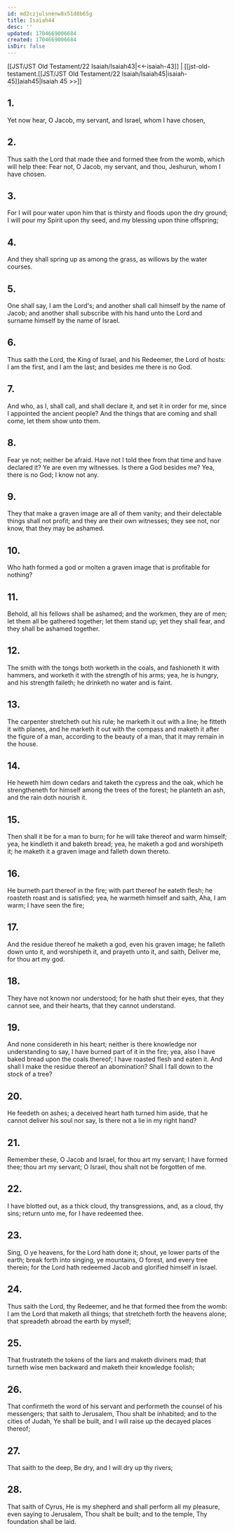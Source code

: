 ```yaml
---
id: md2czjulsnenw8x51d8b65g
title: Isaiah44
desc: ''
updated: 1704669006684
created: 1704669006684
isDir: false
---
```

[[JST/JST Old Testament/22 Isaiah/Isaiah43|<<-isaiah-43]] | [[jst-old-testament.[[JST/JST Old Testament/22 Isaiah/Isaiah45|isaiah-45]]aiah45|Isaiah 45 >>]]
## 1.
Yet now hear, O Jacob, my servant, and Israel, whom I have chosen,
## 2.
Thus saith the Lord that made thee and formed thee from the womb, which will help thee: Fear not, O Jacob, my servant, and thou, Jeshurun, whom I have chosen.
## 3.
For I will pour water upon him that is thirsty and floods upon the dry ground; I will pour my Spirit upon thy seed, and my blessing upon thine offspring;
## 4.
And they shall spring up as among the grass, as willows by the water courses.
## 5.
One shall say, I am the Lord\'s; and another shall call himself by the name of Jacob; and another shall subscribe with his hand unto the Lord and surname himself by the name of Israel.
## 6.
Thus saith the Lord, the King of Israel, and his Redeemer, the Lord of hosts: I am the first, and I am the last; and besides me there is no God.
## 7.
And who, as I, shall call, and shall declare it, and set it in order for me, since I appointed the ancient people? And the things that are coming and shall come, let them show unto them.
## 8.
Fear ye not; neither be afraid. Have not I told thee from that time and have declared it? Ye are even my witnesses. Is there a God besides me? Yea, there is no God; I know not any.
## 9.
They that make a graven image are all of them vanity; and their delectable things shall not profit; and they are their own witnesses; they see not, nor know, that they may be ashamed.
## 10.
Who hath formed a god or molten a graven image that is profitable for nothing?
## 11.
Behold, all his fellows shall be ashamed; and the workmen, they are of men; let them all be gathered together; let them stand up; yet they shall fear, and they shall be ashamed together.
## 12.
The smith with the tongs both worketh in the coals, and fashioneth it with hammers, and worketh it with the strength of his arms; yea, he is hungry, and his strength faileth; he drinketh no water and is faint.
## 13.
The carpenter stretcheth out his rule; he marketh it out with a line; he fitteth it with planes, and he marketh it out with the compass and maketh it after the figure of a man, according to the beauty of a man, that it may remain in the house.
## 14.
He heweth him down cedars and taketh the cypress and the oak, which he strengtheneth for himself among the trees of the forest; he planteth an ash, and the rain doth nourish it.
## 15.
Then shall it be for a man to burn; for he will take thereof and warm himself; yea, he kindleth it and baketh bread; yea, he maketh a god and worshipeth it; he maketh it a graven image and falleth down thereto.
## 16.
He burneth part thereof in the fire; with part thereof he eateth flesh; he roasteth roast and is satisfied; yea, he warmeth himself and saith, Aha, I am warm; I have seen the fire;
## 17.
And the residue thereof he maketh a god, even his graven image; he falleth down unto it, and worshipeth it, and prayeth unto it, and saith, Deliver me, for thou art my god.
## 18.
They have not known nor understood; for he hath shut their eyes, that they cannot see, and their hearts, that they cannot understand.
## 19.
And none considereth in his heart; neither is there knowledge nor understanding to say, I have burned part of it in the fire; yea, also I have baked bread upon the coals thereof; I have roasted flesh and eaten it. And shall I make the residue thereof an abomination? Shall I fall down to the stock of a tree?
## 20.
He feedeth on ashes; a deceived heart hath turned him aside, that he cannot deliver his soul nor say, Is there not a lie in my right hand?
## 21.
Remember these, O Jacob and Israel, for thou art my servant; I have formed thee; thou art my servant; O Israel, thou shalt not be forgotten of me.
## 22.
I have blotted out, as a thick cloud, thy transgressions, and, as a cloud, thy sins; return unto me, for I have redeemed thee.
## 23.
Sing, O ye heavens, for the Lord hath done it; shout, ye lower parts of the earth; break forth into singing, ye mountains, O forest, and every tree therein; for the Lord hath redeemed Jacob and glorified himself in Israel.
## 24.
Thus saith the Lord, thy Redeemer, and he that formed thee from the womb: I am the Lord that maketh all things; that stretcheth forth the heavens alone; that spreadeth abroad the earth by myself;
## 25.
That frustrateth the tokens of the liars and maketh diviners mad; that turneth wise men backward and maketh their knowledge foolish;
## 26.
That confirmeth the word of his servant and performeth the counsel of his messengers; that saith to Jerusalem, Thou shalt be inhabited; and to the cities of Judah, Ye shall be built, and I will raise up the decayed places thereof;
## 27.
That saith to the deep, Be dry, and I will dry up thy rivers;
## 28.
That saith of Cyrus, He is my shepherd and shall perform all my pleasure, even saying to Jerusalem, Thou shalt be built; and to the temple, Thy foundation shall be laid.

